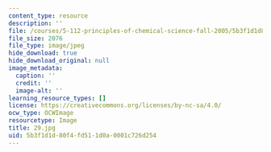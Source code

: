```yaml
---
content_type: resource
description: ''
file: /courses/5-112-principles-of-chemical-science-fall-2005/5b3f1d1d80f4fd511d0a0001c726d254_29.jpg
file_size: 2076
file_type: image/jpeg
hide_download: true
hide_download_original: null
image_metadata:
  caption: ''
  credit: ''
  image-alt: ''
learning_resource_types: []
license: https://creativecommons.org/licenses/by-nc-sa/4.0/
ocw_type: OCWImage
resourcetype: Image
title: 29.jpg
uid: 5b3f1d1d-80f4-fd51-1d0a-0001c726d254
---
```

